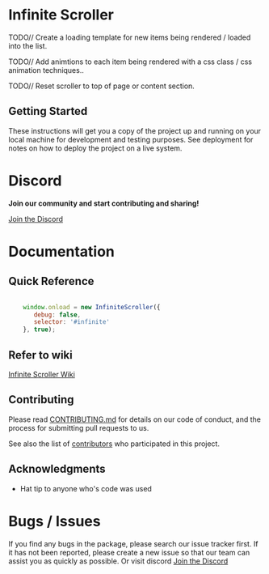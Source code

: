 # Infinite Scroller
TODO// Create a loading template for new items being rendered / loaded into the list.

TODO// Add animtions to each item being rendered with a css  class / css animation techniques..

TODO// Reset scroller to top of page or content section.


## Getting Started

These instructions will get you a copy of the project up and running on your local machine for development and testing purposes. See deployment for notes on how to deploy the project on a live system.


# Discord
**Join our community and start contributing and sharing!**
 
 [Join the Discord](https://discord.gg/262RFta)

# Documentation
## Quick Reference
```javascript

    window.onload = new InfiniteScroller({
       debug: false,
       selector: '#infinite'
    }, true);

```
## Refer to wiki
[Infinite Scroller Wiki]()
    
## Contributing
Please read [CONTRIBUTING.md]() for details on our code of conduct, and the process for submitting pull requests to us.


See also the list of [contributors](https://github.com/spencerjpotts/) who participated in this project.

## Acknowledgments

* Hat tip to anyone who's code was used

 
# Bugs / Issues
If you find any bugs in the package, please search our issue tracker first. If it has not been reported, please create a new issue so that our team can assist you as quickly as possible.
Or visit discord [Join the Discord](https://discord.gg/262RFta) 